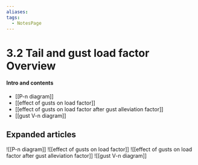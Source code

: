 ```yaml
---
aliases: 
tags:
  - NotesPage
---
```


# 3.2 Tail and gust load factor Overview

#### Intro and contents
- [[P-n diagram]]
- [[effect of gusts on load factor]]
- [[effect of gusts on load factor after gust alleviation factor]]
- [[gust V-n diagram]]


## Expanded articles

![[P-n diagram]]
![[effect of gusts on load factor]]
![[effect of gusts on load factor after gust alleviation factor]]
![[gust V-n diagram]]